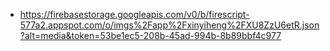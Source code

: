 - https://firebasestorage.googleapis.com/v0/b/firescript-577a2.appspot.com/o/imgs%2Fapp%2Fxinyiheng%2FXU8ZzU6etR.json?alt=media&token=53be1ec5-208b-45ad-994b-8b89bbf4c977
